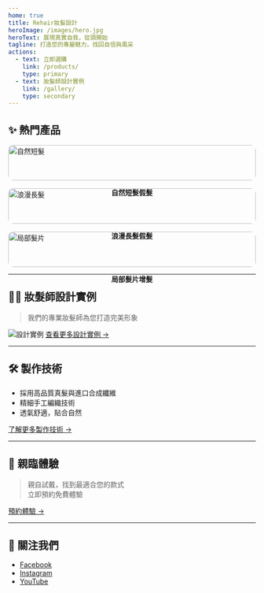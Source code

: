 ```yaml
---
home: true
title: Rehair妝髮設計
heroImage: /images/hero.jpg
heroText: 展現真實自我，從頭開始
tagline: 打造您的專屬魅力，找回自信與風采
actions:
  - text: 立即選購
    link: /products/
    type: primary
  - text: 妝髮師設計實例
    link: /gallery/
    type: secondary
---
```


## ✨ 熱門產品
<div style="display: flex; flex-wrap: wrap; gap: 16px;">
  <div style="flex: 1; min-width: 250px;">
    <img src="/images/product1.jpg" alt="自然短髮" style="width: 100%; border-radius: 10px;">
    <p style="text-align: center; font-weight: bold;">自然短髮假髮</p>
  </div>
  <div style="flex: 1; min-width: 250px;">
    <img src="/images/product2.jpg" alt="浪漫長髮" style="width: 100%; border-radius: 10px;">
    <p style="text-align: center; font-weight: bold;">浪漫長髮假髮</p>
  </div>
  <div style="flex: 1; min-width: 250px;">
    <img src="/images/product3.jpg" alt="局部髮片" style="width: 100%; border-radius: 10px;">
    <p style="text-align: center; font-weight: bold;">局部髮片增髮</p>
  </div>
</div>

---

## 💇‍♀ 妝髮師設計實例
> 我們的專業妝髮師為您打造完美形象

![設計實例](/images/gallery1.jpg)
[查看更多設計實例 →](/gallery/)

---

## 🛠 製作技術
- 採用高品質真髮與進口合成纖維
- 精細手工編織技術
- 透氣舒適，貼合自然

[了解更多製作技術 →](/technology/)

---

## 📍 親臨體驗
> 親自試戴，找到最適合您的款式  
立即預約免費體驗

[預約體驗 →](/experience/)

---

## 📱 關注我們
- [Facebook](https://facebook.com)
- [Instagram](https://instagram.com)
- [YouTube](https://youtube.com)

